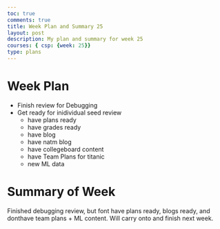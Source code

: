 ```yaml
---
toc: true
comments: true
title: Week Plan and Summary 25
layout: post
description: My plan and summary for week 25
courses: { csp: {week: 25}}
type: plans
---
```


# Week Plan
- Finish review for Debugging
- Get ready for inidividual seed review
    - have plans ready
    - have grades ready
    - have blog
    - have natm blog
    - have collegeboard content
    - have Team Plans for titanic
    - new ML data

# Summary of Week
Finished debugging review, but font have plans ready, blogs ready, and donthave team plans + ML content. Will carry onto and finish next week. 